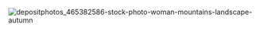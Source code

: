 ![depositphotos_465382586-stock-photo-woman-mountains-landscape-autumn](https://docs-api-qa.cloudlabs.ai/repos/raw.githubusercontent.com/Rabin-spektra/Demo-Repo/main/196993496zpeJ/images/depositphotos_465382586-stock-photo-woman-mountains-landscape-autumn.jpg)